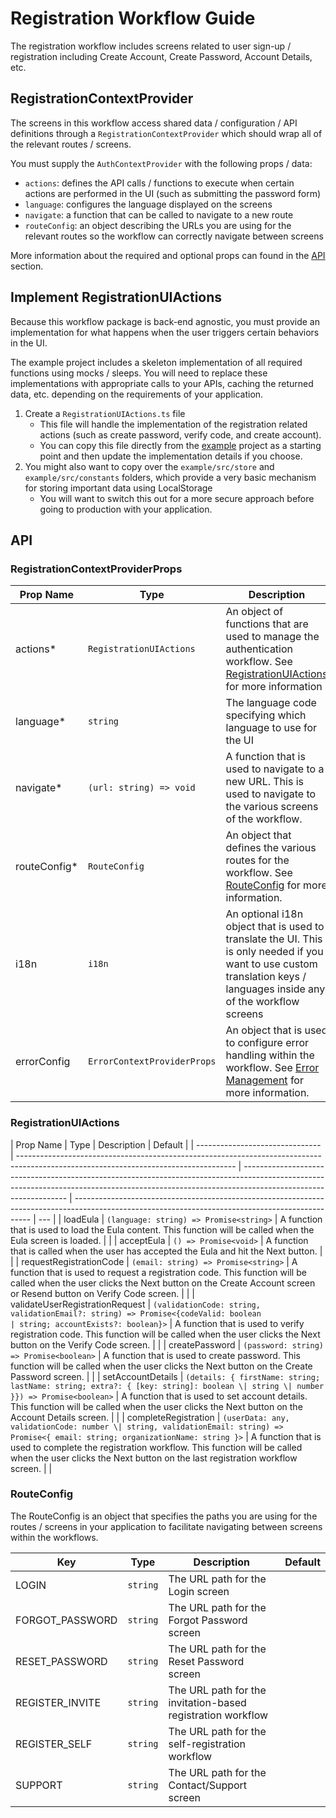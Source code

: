 # Registration Workflow Guide

The registration workflow includes screens related to user sign-up / registration including Create Account, Create Password, Account Details, etc.

## RegistrationContextProvider

The screens in this workflow access shared data / configuration / API definitions through a `RegistrationContextProvider` which should wrap all of the relevant routes / screens.

You must supply the `AuthContextProvider` with the following props / data:

-   `actions`: defines the API calls / functions to execute when certain actions are performed in the UI (such as submitting the password form)
-   `language`: configures the language displayed on the screens
-   `navigate`: a function that can be called to navigate to a new route
-   `routeConfig`: an object describing the URLs you are using for the relevant routes so the workflow can correctly navigate between screens

More information about the required and optional props can found in the [API](#api) section.

## Implement RegistrationUIActions

Because this workflow package is back-end agnostic, you must provide an implementation for what happens when the user triggers certain behaviors in the UI.

The example project includes a skeleton implementation of all required functions using mocks / sleeps. You will need to replace these implementations with appropriate calls to your APIs, caching the returned data, etc. depending on the requirements of your application.

1. Create a `RegistrationUIActions.ts` file
    - This file will handle the implementation of the registration related actions (such as create password, verify code, and create account).
    - You can copy this file directly from the [example](../example/src/actions/RegistrationUIActions.tsx) project as a starting point and then update the implementation details if you choose.
2. You might also want to copy over the `example/src/store` and `example/src/constants` folders, which provide a very basic mechanism for storing important data using LocalStorage
    - You will want to switch this out for a more secure approach before going to production with your application.

## API

### RegistrationContextProviderProps

| Prop Name     | Type                        | Description                                                                                                                                                             | Default |
| ------------- | --------------------------- | ----------------------------------------------------------------------------------------------------------------------------------------------------------------------- | ------- |
| actions\*     | `RegistrationUIActions`     | An object of functions that are used to manage the authentication workflow. See [RegistrationUIActions](#registrationuiactions) for more information                    |         |
| language\*    | `string`                    | The language code specifying which language to use for the UI                                                                                                           | `'en'`  |
| navigate\*    | `(url: string) => void`     | A function that is used to navigate to a new URL. This is used to navigate to the various screens of the workflow.                                                      |         |
| routeConfig\* | `RouteConfig`               | An object that defines the various routes for the workflow. See [RouteConfig](#routeconfig) for more information.                                                       |         |
| i18n          | `i18n`                      | An optional i18n object that is used to translate the UI. This is only needed if you want to use custom translation keys / languages inside any of the workflow screens |         |
| errorConfig   | `ErrorContextProviderProps` | An object that is used to configure error handling within the workflow. See [Error Management](./error-management.md) for more information.                             |         |

### RegistrationUIActions

| Prop Name                       | Type                                                                                                                                 | Description                                                                                                                                                                                    | Default                                                                                                                                           |
| ------------------------------- | ------------------------------------------------------------------------------------------------------------------------------------ | ---------------------------------------------------------------------------------------------------------------------------------------------------------------------------------------------- | ------------------------------------------------------------------------------------------------------------------------------------------------- | --- |
| loadEula                        | `(language: string) => Promise<string>`                                                                                              | A function that is used to load the Eula content. This function will be called when the Eula screen is loaded.                                                                                 |                                                                                                                                                   |
| acceptEula                      | `() => Promise<void>`                                                                                                                | A function that is called when the user has accepted the Eula and hit the Next button.                                                                                                         |                                                                                                                                                   |
| requestRegistrationCode         | `(email: string) => Promise<string>`                                                                                                 | A function that is used to request a registration code. This function will be called when the user clicks the Next button on the Create Account screen or Resend button on Verify Code screen. |                                                                                                                                                   |
| validateUserRegistrationRequest | `(validationCode: string, validationEmail?: string) => Promise<{codeValid: boolean                                                   | string; accountExists?: boolean}>`                                                                                                                                                             | A function that is used to verify registration code. This function will be called when the user clicks the Next button on the Verify Code screen. |     |
| createPassword                  | `(password: string) => Promise<boolean>`                                                                                             | A function that is used to create password. This function will be called when the user clicks the Next button on the Create Password screen.                                                   |                                                                                                                                                   |
| setAccountDetails               | `(details: { firstName: string; lastName: string; extra?: { [key: string]: boolean \| string \| number }}) => Promise<boolean>`      | A function that is used to set account details. This function will be called when the user clicks the Next button on the Account Details screen.                                               |                                                                                                                                                   |
| completeRegistration            | `(userData: any, validationCode: number \| string, validationEmail: string) => Promise<{ email: string; organizationName: string }>` | A function that is used to complete the registration workflow. This function will be called when the user clicks the Next button on the last registration workflow screen.                     |                                                                                                                                                   |

### RouteConfig

The RouteConfig is an object that specifies the paths you are using for the routes / screens in your application to facilitate navigating between screens within the workflows.

| Key             | Type     | Description                                                 | Default |
| --------------- | -------- | ----------------------------------------------------------- | ------- |
| LOGIN           | `string` | The URL path for the Login screen                           |         |
| FORGOT_PASSWORD | `string` | The URL path for the Forgot Password screen                 |         |
| RESET_PASSWORD  | `string` | The URL path for the Reset Password screen                  |         |
| REGISTER_INVITE | `string` | The URL path for the invitation-based registration workflow |         |
| REGISTER_SELF   | `string` | The URL path for the self-registration workflow             |         |
| SUPPORT         | `string` | The URL path for the Contact/Support screen                 |         |
